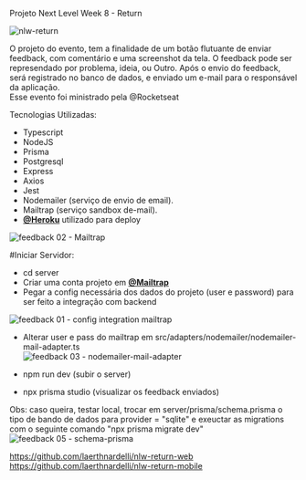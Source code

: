 Projeto Next Level Week 8 - Return

![nlw-return](https://user-images.githubusercontent.com/54412289/167460506-97d826c3-45b1-4c60-93fa-8e32dafa4a32.png)


O projeto do evento, tem a finalidade de um botão flutuante de enviar feedback, com comentário e uma screenshot da tela. O feedback pode ser represendado por problema, ideia, ou Outro. Após o envio do feedback, será registrado no banco de dados, e enviado um e-mail para o responsável da aplicação.<br/>
Esse evento foi ministrado pela @Rocketseat

Tecnologias Utilizadas:

* Typescript
* NodeJS
* Prisma
* Postgresql
* Express
* Axios
* Jest
* Nodemailer (serviço de envio de email).
* Mailtrap (serviço sandbox de-mail).
* **[@Heroku](https://https://heroku.com/)** utilizado para deploy

![feedback 02 - Mailtrap](https://user-images.githubusercontent.com/54412289/167509722-c4f85921-acbc-477c-adaa-0808897e4579.png)<br/>

#Iniciar Servidor:
* cd server
* Criar uma conta projeto em  **[@Mailtrap](https://https://mailtrap.io/)**
* Pegar a config necessária dos dados do projeto (user e password) para ser feito a integração com backend<br/>

![feedback 01 - config integration mailtrap](https://user-images.githubusercontent.com/54412289/167509680-7a502b88-731e-4f0a-a116-91a63633159e.png)<br/>
* Alterar user e pass do mailtrap em src/adapters/nodemailer/nodemailer-mail-adapter.ts <br/>
![feedback 03 - nodemailer-mail-adapter](https://user-images.githubusercontent.com/54412289/167510432-0546762d-1a37-4582-ad86-0011901c9620.png)
* npm run dev (subir o server)

* npx prisma studio (visualizar os feedback enviados)

Obs: caso queira, testar local, trocar em server/prisma/schema.prisma o tipo de bando de dados para provider = "sqlite" e exeuctar as migrations com o seguinte comando "npx prisma migrate dev" <br/>
![feedback 05 - schema-prisma](https://user-images.githubusercontent.com/54412289/167510418-e367e906-79dc-4279-903e-d9fb4b0ab3f9.png)


https://github.com/laerthnardelli/nlw-return-web<br/>
https://github.com/laerthnardelli/nlw-return-mobile
